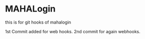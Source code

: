 # MAHALogin
this is for git hooks  of mahalogin

1st Commit added for web hooks.
2nd commit for again webhooks.
